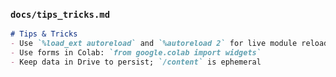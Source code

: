 
### `docs/tips_tricks.md`
```markdown
# Tips & Tricks
- Use `%load_ext autoreload` and `%autoreload 2` for live module reload
- Use forms in Colab: `from google.colab import widgets`
- Keep data in Drive to persist; `/content` is ephemeral
